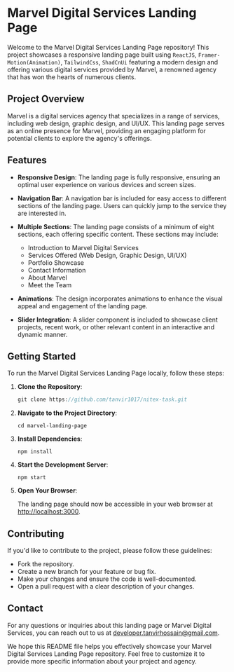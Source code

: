 # Marvel Digital Services Landing Page

Welcome to the Marvel Digital Services Landing Page repository! This project showcases a responsive landing page built using `ReactJS`, `Framer-Motion(Animation)`, `TailwindCss`, `ShadCnUi` featuring a modern design and offering various digital services provided by Marvel, a renowned agency that has won the hearts of numerous clients.

## Project Overview

Marvel is a digital services agency that specializes in a range of services, including web design, graphic design, and UI/UX. This landing page serves as an online presence for Marvel, providing an engaging platform for potential clients to explore the agency's offerings.

## Features

- **Responsive Design**: The landing page is fully responsive, ensuring an optimal user experience on various devices and screen sizes.

- **Navigation Bar**: A navigation bar is included for easy access to different sections of the landing page. Users can quickly jump to the service they are interested in.

- **Multiple Sections**: The landing page consists of a minimum of eight sections, each offering specific content. These sections may include:

  - Introduction to Marvel Digital Services
  - Services Offered (Web Design, Graphic Design, UI/UX)
  - Portfolio Showcase
  - Contact Information
  - About Marvel
  - Meet the Team

- **Animations**: The design incorporates animations to enhance the visual appeal and engagement of the landing page.

- **Slider Integration**: A slider component is included to showcase client projects, recent work, or other relevant content in an interactive and dynamic manner.

## Getting Started

To run the Marvel Digital Services Landing Page locally, follow these steps:

1. **Clone the Repository**:

   ```js
   git clone https://github.com/tanvir1017/nitex-task.git
   ```

2. **Navigate to the Project Directory**:

   ```
   cd marvel-landing-page
   ```

3. **Install Dependencies**:

   ```
   npm install
   ```

4. **Start the Development Server**:

   ```
   npm start
   ```

5. **Open Your Browser**:

   The landing page should now be accessible in your web browser at [http://localhost:3000](http://localhost:3000).

## Contributing

If you'd like to contribute to the project, please follow these guidelines:

- Fork the repository.
- Create a new branch for your feature or bug fix.
- Make your changes and ensure the code is well-documented.
- Open a pull request with a clear description of your changes.

## Contact

For any questions or inquiries about this landing page or Marvel Digital Services, you can reach out to us at [developer.tanvirhossain@gmail.com](mailto:developer.tanvirhossain@gmail.com).

We hope this README file helps you effectively showcase your Marvel Digital Services Landing Page repository. Feel free to customize it to provide more specific information about your project and agency.
